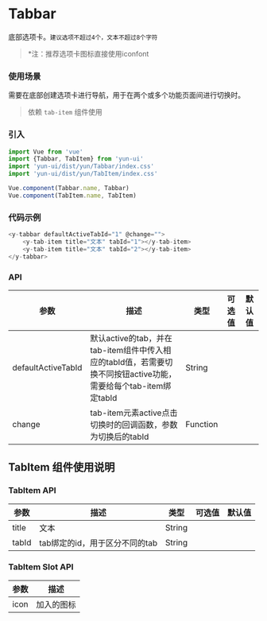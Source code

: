 # Tabbar

底部选项卡。`建议选项不超过4个，文本不超过8个字符`

> *注：推荐选项卡图标直接使用iconfont

### 使用场景

需要在底部创建选项卡进行导航，用于在两个或多个功能页面间进行切换时。

> 依赖 `tab-item` 组件使用

### 引入

``` javascript
import Vue from 'vue'
import {Tabbar, TabItem} from 'yun-ui'
import 'yun-ui/dist/yun/Tabbar/index.css'
import 'yun-ui/dist/yun/TabItem/index.css'

Vue.component(Tabbar.name, Tabbar)
Vue.component(TabItem.name, TabItem)
```

### 代码示例

``` javascript
<y-tabbar defaultActiveTabId="1" @change="">
    <y-tab-item title="文本" tabId="1"></y-tab-item>
    <y-tab-item title="文本" tabId="2"></y-tab-item>
</y-tabbar>
```

### API

| 参数        | 描述        | 类型        | 可选值       | 默认值   |
| ----       | ----       | ----       | ----       | ----  |
|defaultActiveTabId | 默认active的tab，并在tab-item组件中传入相应的tabId值，若需要切换不同按钮active功能，需要给每个tab-item绑定tabId | String |  |  |
| change      | tab-item元素active点击切换时的回调函数，参数为切换后的tabId|  Function   |  |    |

## TabItem 组件使用说明

### TabItem API

| 参数        | 描述        | 类型        | 可选值       | 默认值       |
| ----       | ----       | ----       | ----       | ----       |
| title |   文本  |   String  |       |       |
| tabId |   tab绑定的id，用于区分不同的tab  |   String  |       |       |

### TabItem Slot API

| 参数        | 描述        |
| ----       | ----       |
| icon      | 加入的图标    |